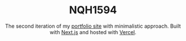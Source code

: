 <h1 align="center">
  NQH1594
</h1>
<p align="center">
  The second iteration of my <a href="#" target="_blank">portfolio site</a> with minimalistic approach. Built with <a href="https://www.nextjs.org/" target="_blank">Next.js</a> and hosted with <a href="https://www.vercel.com/" target="_blank">Vercel</a>.
</p>
